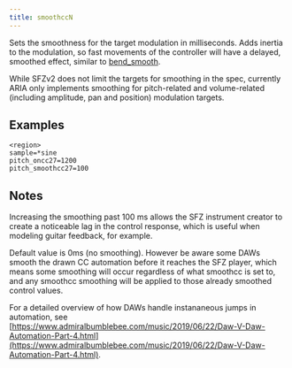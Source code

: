 ```yaml
---
title: smoothccN
---
```

Sets the smoothness for the target modulation in milliseconds.
Adds inertia to the modulation, so fast movements of the controller will have
a delayed, smoothed effect, similar to [bend_smooth](/opcodes/bend_smooth). 

While SFZv2 does not limit the targets for smoothing in the spec, currently ARIA only implements smoothing for pitch-related and volume-related (including amplitude, pan and position) modulation targets.

## Examples

```
<region>
sample=*sine
pitch_oncc27=1200
pitch_smoothcc27=100
```

## Notes

Increasing the smoothing past 100 ms allows the SFZ instrument creator to create a noticeable lag in the control response, which is useful when modeling guitar feedback, for example.

Default value is 0ms (no smoothing). However be aware some DAWs smooth the drawn CC automation before it reaches the SFZ player, which means some smoothing will occur regardless of what smoothcc is set to, and any smoothcc smoothing will be applied to those already smoothed control values.

For a detailed overview of how DAWs handle instananeous jumps in automation, see [https://www.admiralbumblebee.com/music/2019/06/22/Daw-V-Daw-Automation-Part-4.html](https://www.admiralbumblebee.com/music/2019/06/22/Daw-V-Daw-Automation-Part-4.html).
